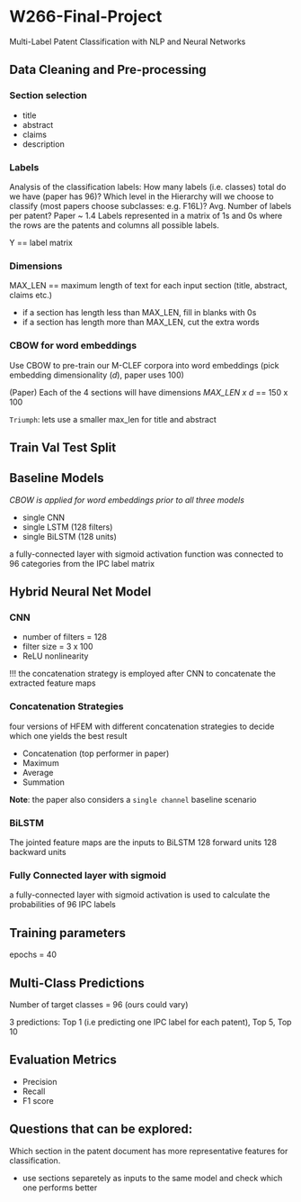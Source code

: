 # W266-Final-Project
Multi-Label Patent Classification with NLP and Neural Networks

## Data Cleaning and Pre-processing

### Section selection 
- title 
- abstract
- claims
- description

### Labels 
Analysis of the classification labels: 
How many labels (i.e. classes) total do we have (paper has 96)? 
Which level in the Hierarchy will we choose to classify (most papers choose subclasses: e.g. F16L)?
Avg. Number of labels per patent? Paper ~ 1.4
Labels represented in a matrix of 1s and 0s where the rows are the patents and columns all possible labels. 

Y == label matrix 

### Dimensions 
MAX_LEN == maximum length of text for each input section (title, abstract, claims etc.)
- if a section has length less than MAX_LEN, fill in blanks with 0s 
- if a section has length more than MAX_LEN, cut the extra words 

### CBOW for word embeddings

Use CBOW to pre-train our M-CLEF corpora into word embeddings (pick embedding dimensionality (*d*), paper uses 100)

(Paper) Each of the 4 sections will have dimensions *MAX_LEN x d* == 150 x 100

`Triumph`: lets use a smaller max_len for title and abstract 

## Train Val Test Split


## Baseline Models
*CBOW is applied for word embeddings prior to all three models*
- single CNN 
- single LSTM (128 filters)
- single BiLSTM (128 units)

a fully-connected layer with sigmoid activation function was connected to 96 categories from the IPC label matrix

## Hybrid Neural Net Model 

### CNN
- number of filters = 128
- filter size = 3 x 100
- ReLU nonlinearity 

!!! the concatenation strategy is employed after CNN to concatenate the extracted feature maps

### Concatenation Strategies
four versions of HFEM with different concatenation strategies to decide which one yields the best result
- Concatenation (top performer in paper)
- Maximum
- Average
- Summation

**Note**: the paper also considers a `single channel` baseline scenario 

### BiLSTM
The jointed feature maps are the inputs to BiLSTM
128 forward units
128 backward units 

### Fully Connected layer with sigmoid
a fully-connected layer with sigmoid activation is used to calculate the probabilities of 96 IPC labels


## Training parameters
epochs = 40 

## Multi-Class Predictions
Number of target classes = 96 (ours could vary)
 
3 predictions: Top 1 (i.e predicting one IPC label for each patent), Top 5, Top 10 

## Evaluation Metrics
- Precision 
- Recall 
- F1 score 

## Questions that can be explored:

Which section in the patent document has more representative features for classification. 
- use sections separetely as inputs to the same model and check which one performs better
